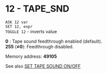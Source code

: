 # 12 - TAPE_SND

`ASK 12 var`  
`SET 12, expr`  
`TOGGLE 12` - inverts value

**0** : Tape sound feedthrough enabled (default).  
**255** (**≠0**): Feedthrough disabled.

Memory address: **49105**


See also [SET TAPE SOUND ON/OFF](../../is-basic/man_mo-tape-snd.md)